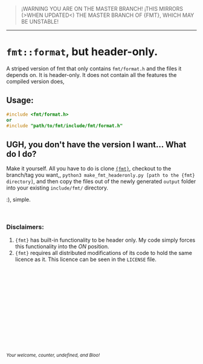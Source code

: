 > ¡WARNING YOU ARE ON THE MASTER BRANCH! ¡THIS MIRRORS (>WHEN UPDATED<) THE MASTER BRANCH OF {FMT}, WHICH MAY BE UNSTABLE!

---

# `fmt::format`, but header-only.

A striped version of fmt that only contains `fmt/format.h` and the files it depends on. It is header-only.
It does not contain all the features the compiled version does,

## Usage:

```C++
#include <fmt/format.h>
or
#include "path/to/fmt/include/fmt/format.h"
```

## UGH, you don't have the version I want... What do I do?

Make it yourself. All you have to do is clone [`{fmt}`](https://github.com/fmtlib/fmt), checkout to the branch/tag you want,, `python3 make_fmt_headeronly.py [path to the {fmt} directory]`, and then copy the files out of the newly generated `output` folder into your existing `include/fmt/` directory. 

:), simple.

<br>

### Disclaimers:

1. `{fmt}` has built-in functionality to be header only. My code simply forces this functionality into the *ON* position.
2. `{fmt}` requires all distributed modifications of its code to hold the same licence as it. This licence can be seen in the `LICENSE` file.

<br><br><br><br><br><br><br><br><br><br><br><br>
<h6><sub>Your welcome, counter, undefined, and Bloo!</sub></h6>

